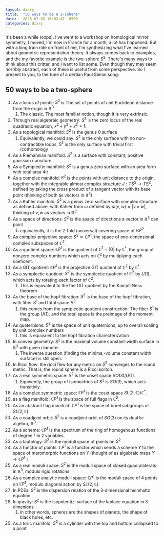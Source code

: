 ```yaml
---
layout: diary 
title:  "50 ways to be a 2-sphere"
date:   2023-07-08 16:03:47 -0500
categories: diary
---
```


It's been a while (oops). I've went to a workshop on homological mirror symmetry, I moved, I'm now in France for a month, a lot has happened. But with a long train ride on front of me, I'm synthesizing what I've learned about geometric representation theory. It always comes back to examples, and the my favorite example is the two-sphere $S^2$. There's many ways to think about this critter, and I want to list some. Even though they may seem horribly abstract, each of these is useful from some perspective. So I present to you, to the tune of a certian Paul Simon song: 

## 50 ways to be a two-sphere

1.  As a locus of points: $S^2$ is The set of points of unit Euclidean distance from the origin in $\mathbb{R}^3$
	1. The classic. The most familiar notion, though it is very extrinsic.
2. Through real algebraic geometry: $S^2$ is the zero locus of the real quadradic equation, $x^2+y^2+z^2=1$.
3. As a topological manifold: $S^2$ is the genus 0 surface
	1. Equivalently, we could say: $S^2$ is the only surface with no non-contractible loops, $S^2$ is the only surface with trivial first (co)homology
4.  As a Riemannian manifold: $S^2$ is a surface with constant, positive gaussian curvature.
5. As a Symplectic manifold: $S^2$ is a genus zero surface with an area form with total area $4 \pi$
6. As a complex manifold: $S^2$ is the points with unit distance to the origin, together with the integrable almost complex structure $J:TS^2 \to TS^2$, defined by taking the cross product of a tangent vector with its base point (thinking of both as vectors in $\mathbb{R}^3$)
7. As a Kahler manifold: $S^2$ is a genus zero surface with complex structure as defined above, with Kahler form $\omega$ defined by $\omega(v,w) = \vert v \times w \vert$, thinking of $v,w$ as vectors in $\mathbb{R}^3$
8. As a space of directions: $S^2$ is the space of directions a vector in $\mathbb{R}^3$ can point
	1. equivalently, it is the 2-fold (universal) covering space of $\mathbb{R}P^2$.
9. As complex projective space: $S^2 \cong \mathbb{C} P^1$, the space of one-dimensional complex subspaces of $\mathbb{C}^2$.
10. As a quotient space: $\mathbb{C} P^1$ is the quotient of  $\mathbb{C}^2 - \{0\}$ by $\mathbb{C}^*$, the group of nonzero complex numbers which acts on $\mathbb{C}^2$ by multiplying each coeficent.
11. As a GIT quotient: $\mathbb{C} P^1$ is the projective GIT quotient of $\mathbb{C}^2$ by $\mathbb{C}^*$
12. As a symplectic quotient: $S^2$ is the symplectic quotient of $\mathbb{C}^2$ by $U(1)$, which acts by rotating each factor of $\mathbb{C}^2$.  
	1. This is equivalent to the the GIT quotient by the Kampf-Ness theorem 
13. As the base of the hopf fibration: $S^2$ is the base of the hopf fibration, with fiber $S^1$ and total space $S^3$
	1. this comes from the symplectic qoutient construction: The fiber $S^1$ is the group $U(1)$, and the total space is the preimage of the moment map.
14. As quaternions: $S^2$ is the space of unit quaternions, up to overall scaling by unit complex numbers
	1. this is equivalent to the hopf fibration charecterization
15. In convex geometry: $S^2$ is the maximal volume constant-width surface in $\mathbb{R}^3$ with given diameter.
	1. The inverse question (finding the minima;-volume constant width surface) is still open. 
16. In Ricci flow: the ricci flow for any metric on $S^2$ converges to the round metric. That is, the round sphere is a Ricci soliton. 
17. As a real symmetric space: $S^2$ is the coset space $SO(3)/U(1)$. 
	1. Equivently, the group of isomoetries of $S^2$ is $SO(3)$, which acts transitivly.
18. As a complex symmetric space: $\mathbb{C} P^1$ is the coset space $SL(2,\mathbb{C})/\mathbb{C}^*$.
19. as a flag manifold: $\mathbb{C} P^1$ is the space of full flags in $\mathbb{C}^2$.
20. As an abstract flag manifold: $\mathbb{C}P^1$ is the space of borel subgroups of $SL(2,\mathbb{C})$
21. As a coadjoint orbit: $S^2$ is a coadjoint orbit of $SO(3)$ on its dual lie algebra, $\mathbb{R}^3$.
22. As a scheme: $\mathbb{C} P^1$ is the spectrum of the ring of homogenous functions of degree 1 in 2 variables. 
23. As a tautology: $S^2$ is the moduli space of points on $S^2$
24. As a functor of points: $\mathbb{C} P^1$ is a functor which sends a scheme $Y$ to the space of meromorphic functions on $Y$ (thought of as algebraic maps $Y \to \mathbb{C} P^1$ )
25. As a real moduli space: $S^2$ is the moduli space of closed quadralaterals in $\mathbb{R}^3$, modulo rigid rotations
26. As a complex analytic moduli space: $\mathbb{C} P^1$ is the moduli space of 4 points on $\mathbb{C} P^1$, modulo diagonal action by $SL(2,\mathbb{C})$. 
27. In PDEs: $S^2$ is the dispersion relation of the 3-dimensional helmholtz equation
28. In gravity: $S^2$ is the isopotentizl surface of the laplace equation in 3 dimenions
	1. in other words, spheres are the shapes of planets, the shape of black holes, etc.
29. As a toric manifold: $S^2$ is a cylinder with the top and bottom collapsed to a point
